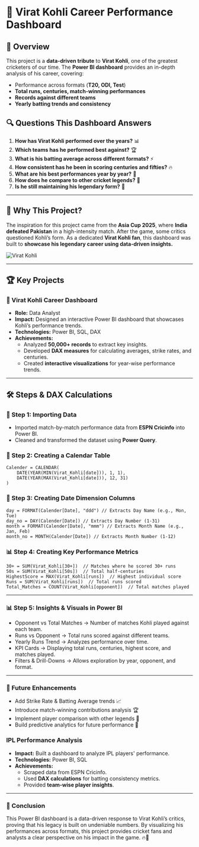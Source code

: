 # 🏏 Virat Kohli Career Performance Dashboard

## 📌 Overview

This project is a **data-driven tribute** to **Virat Kohli**, one of the greatest cricketers of our time. The **Power BI dashboard** provides an in-depth analysis of his career, covering:

- Performance across formats (**T20, ODI, Test**)
- **Total runs, centuries, match-winning performances**
- **Records against different teams**
- **Yearly batting trends and consistency**

## 🔍 Questions This Dashboard Answers

1. **How has Virat Kohli performed over the years?** 📊
2. **Which teams has he performed best against?** 🏆
3. **What is his batting average across different formats?** ⚡
4. **How consistent has he been in scoring centuries and fifties?** 🔥
5. **What are his best performances year by year?** 📅
6. **How does he compare to other cricket legends?** 🏏
7. **Is he still maintaining his legendary form?** 🔄

---

## 🎯 Why This Project?

The inspiration for this project came from the **Asia Cup 2025**, where **India defeated Pakistan** in a high-intensity match. After the game, some critics questioned Kohli’s form. As a dedicated **Virat Kohli fan**, this dashboard was built to **showcase his legendary career using data-driven insights.**

![Virat Kohli](images/Virat_Kohli_Career_Performance_Dashboard.PNG)

---

## 🏆 Key Projects

### 🚀 Virat Kohli Career Dashboard

- **Role:** Data Analyst
- **Impact:** Designed an interactive Power BI dashboard that showcases Kohli’s performance trends.
- **Technologies:** Power BI, SQL, DAX
- **Achievements:**
  - Analyzed **50,000+ records** to extract key insights.
  - Developed **DAX measures** for calculating averages, strike rates, and centuries.
  - Created **interactive visualizations** for year-wise performance trends.

---

## 🛠️ Steps & DAX Calculations

### 📌 Step 1: Importing Data

- Imported match-by-match performance data from **ESPN Cricinfo** into Power BI.
- Cleaned and transformed the dataset using **Power Query**.

### 📅 Step 2: Creating a Calendar Table

```DAX
Calender = CALENDAR(
    DATE(YEAR(MIN(Virat_Kohli[date])), 1, 1),
    DATE(YEAR(MAX(Virat_Kohli[date])), 12, 31)
)
```

### 📆 Step 3: Creating Date Dimension Columns

```DAX
day = FORMAT(Calender[Date], "ddd") // Extracts Day Name (e.g., Mon, Tue)
day_no = DAY(Calender[Date]) // Extracts Day Number (1-31)
month = FORMAT(Calender[Date], "mmm") // Extracts Month Name (e.g., Jan, Feb)
month_no = MONTH(Calender[Date]) // Extracts Month Number (1-12)

```

### 📊 Step 4: Creating Key Performance Metrics

```100s = SUM(Virat_Kohli[100s])  // Total centuries scored
30+ = SUM(Virat_Kohli[30+])  // Matches where he scored 30+ runs
50s = SUM(Virat_Kohli[50s])  // Total half-centuries
HighestScore = MAX(Virat_Kohli[runs])  // Highest individual score
Runs = SUM(Virat_Kohli[runs])  // Total runs scored
Total_Matches = COUNT(Virat_Kohli[opponent])  // Total matches played
```

---

### 📊 Step 5: Insights & Visuals in Power BI

- Opponent vs Total Matches → Number of matches Kohli played against each team.
- Runs vs Opponent → Total runs scored against different teams.
- Yearly Runs Trend → Analyzes performance over time.
- KPI Cards → Displaying total runs, centuries, highest score, and matches played.
- Filters & Drill-Downs → Allows exploration by year, opponent, and format.

---

### 🚀 Future Enhancements

- Add Strike Rate & Batting Average trends 📈
- Introduce match-winning contributions analysis 🏆
- Implement player comparison with other legends 🔄
- Build predictive analytics for future performance 🔮

### IPL Performance Analysis

- **Impact:** Built a dashboard to analyze IPL players' performance.
- **Technologies:** Power BI, SQL
- **Achievements:**
  - Scraped data from ESPN Cricinfo.
  - Used **DAX calculations** for batting consistency metrics.
  - Provided **team-wise player insights**.

---

### 📢 Conclusion

This Power BI dashboard is a data-driven response to Virat Kohli’s critics, proving that his legacy is built on undeniable numbers. By visualizing his performances across formats, this project provides cricket fans and analysts a clear perspective on his impact in the game. 🔥🏏
